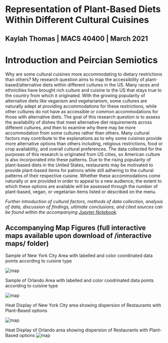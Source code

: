 # Representation of Plant-Based Diets Within Different Cultural Cuisines

## Kaylah Thomas | MACS 40400 | March 2021

# Introduction and Peircian Semiotics
Why are some cultural cuisines more accommodating to dietary restrictions than others? My research question aims to map the accessibility of plant-based/alternative diets within different cultures in the US. Many races and ethnicities have brought rich culture and cuisine to the US that stays true to the country from which it originated. With the growing popularity of alternative diets like veganism and vegetarianism, some cultures are naturally adept at providing accommodations for these restrictions, while other cultures do not have as accessible or common accommodations for those with alternative diets. The goal of this research question is to assess the availability of dishes that meet alternative diet requirements across different cultures, and then to examine why there may be more accommodation from some cultures rather than others. Many cultural factors may contribute to the explanations as to why some cuisines provide more alternative options than others including, religious restrictions, food or crop availability, and overall cultural preferences. The data collected for the purposes of this research is originated from US cities, so American culture is also incorporated into these patterns. Due to the rising popularity of plant-based diets in the United States, restaurants may be motivated to provide plant-based items for patrons while still adhering to the cultural patterns of their respective cuisine. Whether these accommodations come naturally or are provided in order to appeal to a new audience, the extent to which these options are available will be assessed through the number of plant-based, vegan, or vegetarian items listed or described on the menu.

*Further introduction of cultural factors, methods of data collection, analysis of data, discussion of findings, ultimate conclusions, and cited sources can be found within the accompanying [Jupyter Notebook](https://github.com/kthomas14/culturalcuisine/blob/main/Final%20Project-%20MACS40400.ipynb).*

## Accompanying Map Figures (full interactive maps available upon download of /interactive maps/ folder)

Sample of New York City Area with labelled and color coordinated data points according to cuisine type

![map](whatever.jpeg)

Sample of Orlando Area with labelled and color coodrinated data points according to cuisine type

![map](whatever.jpeg)

Heat Display of New York City area showing dispersion of Restaurants with Plant-Based options

![map](whatever.jpeg)

Heat Display of Orlando area showing dispersion of Restaurants with Plant-Based options
![map](whatever.jpeg)
